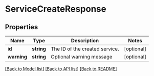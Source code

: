 # ServiceCreateResponse

## Properties
Name | Type | Description | Notes
------------ | ------------- | ------------- | -------------
**id** | **string** | The ID of the created service. | [optional] 
**warning** | **string** | Optional warning message | [optional] 

[[Back to Model list]](../README.md#documentation-for-models) [[Back to API list]](../README.md#documentation-for-api-endpoints) [[Back to README]](../README.md)


